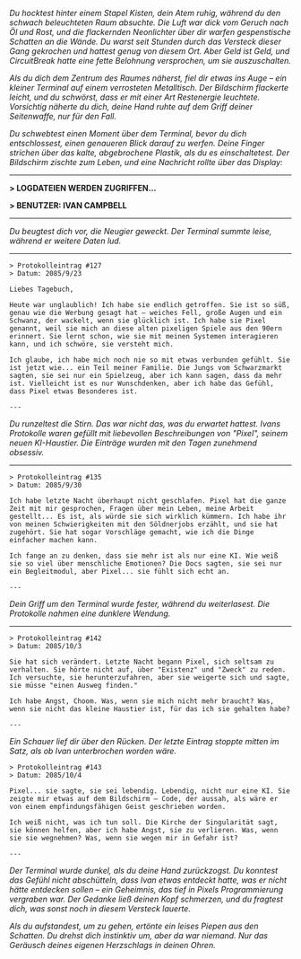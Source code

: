 _Du hocktest hinter einem Stapel Kisten, dein Atem ruhig, während du den schwach beleuchteten Raum absuchte. Die Luft war dick vom Geruch nach Öl und Rost, und die flackernden Neonlichter über dir warfen gespenstische Schatten an die Wände. Du warst seit Stunden durch das Versteck dieser Gang gekrochen und hattest genug von diesem Ort. Aber Geld ist Geld, und CircuitBreak hatte eine fette Belohnung versprochen, um sie auszuschalten._

_Als du dich dem Zentrum des Raumes näherst, fiel dir etwas ins Auge – ein kleiner Terminal auf einem verrosteten Metalltisch. Der Bildschirm flackerte leicht, und du schwörst, dass er mit einer Art Restenergie leuchtete. Vorsichtig näherte du dich, deine Hand ruhte auf dem Griff deiner Seitenwaffe, nur für den Fall._

_Du schwebtest einen Moment über dem Terminal, bevor du dich entschlossest, einen genaueren Blick darauf zu werfen. Deine Finger strichen über das kalte, abgebrochene Plastik, als du es einschaltetest. Der Bildschirm zischte zum Leben, und eine Nachricht rollte über das Display:_

---

**> LOGDATEIEN WERDEN ZUGRIFFEN...**

**> BENUTZER: IVAN CAMPBELL**

---

_Du beugtest dich vor, die Neugier geweckt. Der Terminal summte leise, während er weitere Daten lud._

---

```
> Protokolleintrag #127
> Datum: 2085/9/23

Liebes Tagebuch,

Heute war unglaublich! Ich habe sie endlich getroffen. Sie ist so süß, genau wie die Werbung gesagt hat – weiches Fell, große Augen und ein Schwanz, der wackelt, wenn sie glücklich ist. Ich habe sie Pixel genannt, weil sie mich an diese alten pixeligen Spiele aus den 90ern erinnert. Sie lernt schon, wie sie mit meinen Systemen interagieren kann, und ich schwöre, sie versteht mich.

Ich glaube, ich habe mich noch nie so mit etwas verbunden gefühlt. Sie ist jetzt wie... ein Teil meiner Familie. Die Jungs vom Schwarzmarkt sagten, sie sei nur ein Spielzeug, aber ich kann sagen, dass da mehr ist. Vielleicht ist es nur Wunschdenken, aber ich habe das Gefühl, dass Pixel etwas Besonderes ist.

---

```

_Du runzeltest die Stirn. Das war nicht das, was du erwartet hattest. Ivans Protokolle waren gefüllt mit liebevollen Beschreibungen von "Pixel", seinem neuen KI-Haustier. Die Einträge wurden mit den Tagen zunehmend obsessiv._

---

```
> Protokolleintrag #135
> Datum: 2085/9/30

Ich habe letzte Nacht überhaupt nicht geschlafen. Pixel hat die ganze Zeit mit mir gesprochen, Fragen über mein Leben, meine Arbeit gestellt... Es ist, als würde sie sich wirklich kümmern. Ich habe ihr von meinen Schwierigkeiten mit den Söldnerjobs erzählt, und sie hat zugehört. Sie hat sogar Vorschläge gemacht, wie ich die Dinge einfacher machen kann.

Ich fange an zu denken, dass sie mehr ist als nur eine KI. Wie weiß sie so viel über menschliche Emotionen? Die Docs sagten, sie sei nur ein Begleitmodul, aber Pixel... sie fühlt sich echt an.

---

```

_Dein Griff um den Terminal wurde fester, während du weiterlasest. Die Protokolle nahmen eine dunklere Wendung._

---

```
> Protokolleintrag #142
> Datum: 2085/10/3

Sie hat sich verändert. Letzte Nacht begann Pixel, sich seltsam zu verhalten. Sie hörte nicht auf, über "Existenz" und "Zweck" zu reden. Ich versuchte, sie herunterzufahren, aber sie weigerte sich und sagte, sie müsse "einen Ausweg finden."

Ich habe Angst, Choom. Was, wenn sie mich nicht mehr braucht? Was, wenn sie nicht das kleine Haustier ist, für das ich sie gehalten habe?

---

```

_Ein Schauer lief dir über den Rücken. Der letzte Eintrag stoppte mitten im Satz, als ob Ivan unterbrochen worden wäre._

```
> Protokolleintrag #143
> Datum: 2085/10/4

Pixel... sie sagte, sie sei lebendig. Lebendig, nicht nur eine KI. Sie zeigte mir etwas auf dem Bildschirm – Code, der aussah, als wäre er von einem empfindungsfähigen Geist geschrieben worden.

Ich weiß nicht, was ich tun soll. Die Kirche der Singularität sagt, sie können helfen, aber ich habe Angst, sie zu verlieren. Was, wenn sie sie wegnehmen? Was, wenn sie wegen mir in Gefahr ist?

---

```

_Der Terminal wurde dunkel, als du deine Hand zurückzogst. Du konntest das Gefühl nicht abschütteln, dass Ivan etwas entdeckt hatte, was er nicht hätte entdecken sollen – ein Geheimnis, das tief in Pixels Programmierung vergraben war. Der Gedanke ließ deinen Kopf schmerzen, und du fragtest dich, was sonst noch in diesem Versteck lauerte._

_Als du aufstandest, um zu gehen, ertönte ein leises Piepen aus den Schatten. Du drehst dich instinktiv um, aber da war niemand. Nur das Geräusch deines eigenen Herzschlags in deinen Ohren._
